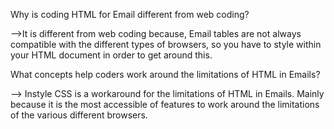  Why is coding HTML for Email different from web coding?

-->It is different from web coding because, Email tables are not always compatible with the different types of browsers, so you have to style within your HTML document in order to get around this. 

What concepts help coders work around the limitations of HTML in Emails?

--> Instyle CSS is a workaround for the limitations of HTML in Emails. Mainly because it is the most accessible of features to work around the limitations of the various different browsers.
